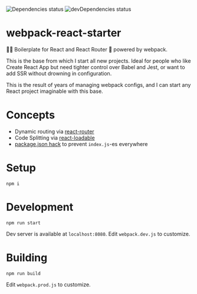 ![Dependencies status][status]
![devDependencies status][status-dev]

# webpack-react-starter

👩‍🔬 Boilerplate for React and React Router 🚀 powered by webpack.

This is the base from which I start all new projects. Ideal for people who like
Create React App but need tighter control over Babel and Jest, or want to add
SSR without drowning in configuration.

This is the result of years of managing webpack configs, and I can start any
React project imaginable with this base.

# Concepts

- Dynamic routing via [react-router](https://github.com/ReactTraining/react-router)
- Code Splitting via [react-loadable](https://github.com/thejameskyle/react-loadable)
- [package.json hack](https://codeburst.io/ab-using-package-json-over-index-js-8a7af1cd6550) to prevent `index.js`-es everywhere

# Setup

```
npm i
```

# Development

```
npm run start
```

Dev server is available at `localhost:8080`. Edit `webpack.dev.js` to customize.

# Building

```
npm run build
```

Edit `webpack.prod.js` to customize.

[status]: https://david-dm.org/dangodev/optimize-image-loader/status.svg
[status-dev]: https://david-dm.org/dangodev/optimize-image-loader/dev-status.svg
